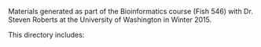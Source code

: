 Materials generated as part of the Bioinformatics course (Fish 546) with Dr. Steven Roberts at the University of Washington in Winter 2015. 

This directory includes:
